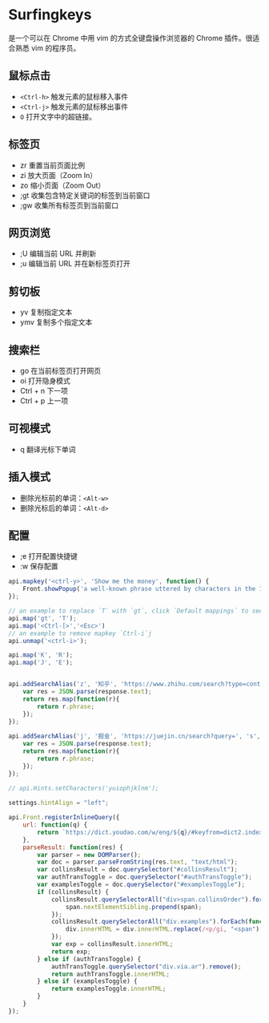 # Surfingkeys

是一个可以在 Chrome 中用 vim 的方式全键盘操作浏览器的 Chrome 插件。很适合熟悉 vim 的程序员。



## 鼠标点击

* `<Ctrl-h>` 触发元素的鼠标移入事件
* `<Ctrl-j>` 触发元素的鼠标移出事件
* `O` 打开文字中的超链接。


## 标签页

* zr 重置当前页面比例
* zi 放大页面（Zoom In）
* zo 缩小页面（Zoom Out）
* ;gt 收集包含特定关键词的标签到当前窗口
* ;gw 收集所有标签页到当前窗口



## 网页浏览

* ;U 编辑当前 URL 并刷新
* ;u 编辑当前 URL 并在新标签页打开



## 剪切板

* yv 复制指定文本
* ymv 复制多个指定文本



## 搜索栏
* go 在当前标签页打开网页
* oi 打开隐身模式
* Ctrl + n 下一项
* Ctrl + p 上一项



## 可视模式

* q 翻译光标下单词



## 插入模式

* 删除光标前的单词：`<Alt-w>`
* 删除光标后的单词：`<Alt-d>`



## 配置

* ;e 打开配置快捷键  
* :w 保存配置


```javascript
api.mapkey('<ctrl-y>', 'Show me the money', function() {
    Front.showPopup('a well-known phrase uttered by characters in the 1996 film Jerry Maguire (Escape to close).');
});

// an example to replace `T` with `gt`, click `Default mappings` to see how `T` works.
api.map('gt', 'T');
api.map('<Ctrl-[>','<Esc>')
// an example to remove mapkey `Ctrl-i`j
api.unmap('<ctrl-i>');

api.map('K', 'R');
api.map('J', 'E');


api.addSearchAlias('z', '知乎', 'https://www.zhihu.com/search?type=content&q=', 's', null, function(response) {
    var res = JSON.parse(response.text);
    return res.map(function(r){
        return r.phrase;
    });
});
 
api.addSearchAlias('j', '掘金', 'https://juejin.cn/search?query=', 's', null, function(response) {
    var res = JSON.parse(response.text);
    return res.map(function(r){
        return r.phrase;
    });
});
 
// api.Hints.setCharacters('yuiophjklnm');

settings.hintAlign = "left";

api.Front.registerInlineQuery({
    url: function(q) {
        return `https://dict.youdao.com/w/eng/${q}/#keyfrom=dict2.index`;
    },
    parseResult: function(res) {
        var parser = new DOMParser();
        var doc = parser.parseFromString(res.text, "text/html");
        var collinsResult = doc.querySelector("#collinsResult");
        var authTransToggle = doc.querySelector("#authTransToggle");
        var examplesToggle = doc.querySelector("#examplesToggle");
        if (collinsResult) {
            collinsResult.querySelectorAll("div>span.collinsOrder").forEach(function(span) {
                span.nextElementSibling.prepend(span);
            });
            collinsResult.querySelectorAll("div.examples").forEach(function(div) {
                div.innerHTML = div.innerHTML.replace(/<p/gi, "<span").replace(/<\/p>/gi, "</span>");
            });
            var exp = collinsResult.innerHTML;
            return exp;
        } else if (authTransToggle) {
            authTransToggle.querySelector("div.via.ar").remove();
            return authTransToggle.innerHTML;
        } else if (examplesToggle) {
            return examplesToggle.innerHTML;
        }
    }
});

```



